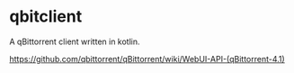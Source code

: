 # qbitclient
A qBittorrent client written in kotlin.

https://github.com/qbittorrent/qBittorrent/wiki/WebUI-API-(qBittorrent-4.1)